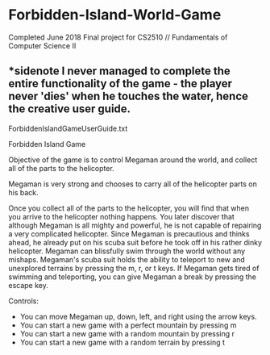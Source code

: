 # Forbidden-Island-World-Game
Completed June 2018 
Final project for CS2510 // Fundamentals of Computer Science II

*sidenote
I never managed to complete the entire functionality of the game - the player never 'dies' when he touches the water, hence the creative user guide.
------------------------------------------------------------------------------------
ForbiddenIslandGameUserGuide.txt

Forbidden Island Game

Objective of the game is to control Megaman around the world, and collect all  of the parts to the helicopter.

Megaman is very strong and chooses to carry all of the helicopter parts on his back.

Once you collect all of the parts to the helicopter, you will find that when you arrive to the helicopter nothing happens. You later discover that although Megaman is all mighty and powerful, he is not capable of repairing a very complicated helicopter. Since Megaman is precautious and thinks ahead, he already put on his scuba suit before he took off in his rather dinky helicopter. Megaman can blissfully swim through the world without any mishaps. Megaman's scuba suit holds the ability to teleport to new and unexplored terrains by pressing the m, r, or t keys. If Megaman gets tired of swimming and teleporting, you can give Megaman a break by pressing the escape key.

Controls:

- You can move Megaman up, down, left, and right using the arrow keys.
- You can start a new game with a perfect mountain by pressing m
- You can start a new game with a random mountain by pressing r
- You can start a new game with a random terrain by pressing t

